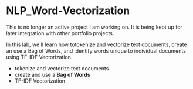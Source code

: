 # NLP_Word-Vectorization
This is no longer an active project I am working on.  It is being kept up for later integration with other portfolio projects.  


In this lab, we'll learn how totokenize and vectorize text documents, create an use a Bag of Words, and identify words unique to individual documents using TF-IDF Vectorization.

* tokenize and vectorize text documents
* create and use a **Bag of Words**
* TF-IDF Vectorization
